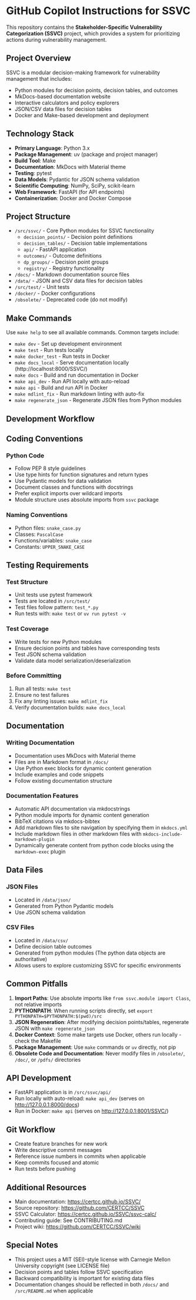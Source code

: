 # GitHub Copilot Instructions for SSVC

This repository contains the **Stakeholder-Specific Vulnerability Categorization (SSVC)** project, which provides a system for prioritizing actions during vulnerability management.

## Project Overview

SSVC is a modular decision-making framework for vulnerability management that includes:
- Python modules for decision points, decision tables, and outcomes
- MkDocs-based documentation website
- Interactive calculators and policy explorers
- JSON/CSV data files for decision tables
- Docker and Make-based development and deployment

## Technology Stack

- **Primary Language**: Python 3.x
- **Package Management**: uv (package and project manager)
- **Build Tool**: Make
- **Documentation**: MkDocs with Material theme
- **Testing**: pytest
- **Data Models**: Pydantic for JSON schema validation
- **Scientific Computing**: NumPy, SciPy, scikit-learn
- **Web Framework**: FastAPI (for API endpoints)
- **Containerization**: Docker and Docker Compose

## Project Structure

- `/src/ssvc/` - Core Python modules for SSVC functionality
  - `decision_points/` - Decision point definitions
  - `decision_tables/` - Decision table implementations
  - `api/` - FastAPI application
  - `outcomes/` - Outcome definitions
  - `dp_groups/` - Decision point groups
  - `registry/` - Registry functionality
- `/docs/` - Markdown documentation source files
- `/data/` - JSON and CSV data files for decision tables
- `/src/test/` - Unit tests
- `/docker/` - Docker configurations
- `/obsolete/` - Deprecated code (do not modify)

## Make Commands

Use `make help` to see all available commands. Common targets include:

- `make dev` - Set up development environment
- `make test` - Run tests locally
- `make docker_test` - Run tests in Docker
- `make docs_local` - Serve documentation locally (http://localhost:8000/SSVC/)
- `make docs` - Build and run documentation in Docker
- `make api_dev` - Run API locally with auto-reload
- `make api` - Build and run API in Docker
- `make mdlint_fix` - Run markdown linting with auto-fix
- `make regenerate_json` - Regenerate JSON files from Python modules

## Development Workflow

## Coding Conventions

### Python Code

- Follow PEP 8 style guidelines
- Use type hints for function signatures and return types
- Use Pydantic models for data validation
- Document classes and functions with docstrings
- Prefer explicit imports over wildcard imports
- Module structure uses absolute imports from `ssvc` package

### Naming Conventions

- Python files: `snake_case.py`
- Classes: `PascalCase`
- Functions/variables: `snake_case`
- Constants: `UPPER_SNAKE_CASE`

## Testing Requirements

### Test Structure

- Unit tests use pytest framework
- Tests are located in `/src/test/`
- Test files follow pattern: `test_*.py`
- Run tests with: `make test` or `uv run pytest -v`

### Test Coverage

- Write tests for new Python modules
- Ensure decision points and tables have corresponding tests
- Test JSON schema validation
- Validate data model serialization/deserialization

### Before Committing

1. Run all tests: `make test`
2. Ensure no test failures
3. Fix any linting issues: `make mdlint_fix`
4. Verify documentation builds: `make docs_local`

## Documentation

### Writing Documentation

- Documentation uses MkDocs with Material theme
- Files are in Markdown format in `/docs/`
- Use Python exec blocks for dynamic content generation
- Include examples and code snippets
- Follow existing documentation structure

### Documentation Features

- Automatic API documentation via mkdocstrings
- Python module imports for dynamic content generation
- BibTeX citations via mkdocs-bibtex
- Add markdown files to site navigation by specifying them in `mkdocs.yml`
- Include markdown files in other markdown files with `mkdocs-include-markdown-plugin`
- Dynamically generate content from python code blocks using the `markdown-exec` plugin

## Data Files

### JSON Files

- Located in `/data/json/`
- Generated from Python Pydantic models
- Use JSON schema validation

### CSV Files

- Located in `/data/csv/`
- Define decision table outcomes
- Generated from python modules (The python data objects are authoritative)
- Allows users to explore customizing SSVC for specific environments

## Common Pitfalls

1. **Import Paths**: Use absolute imports like `from ssvc.module import Class`, not relative imports
2. **PYTHONPATH**: When running scripts directly, set `export PYTHONPATH=$PYTHONPATH:$(pwd)/src`
3. **JSON Regeneration**: After modifying decision points/tables, regenerate JSON with `make regenerate_json`
4. **Docker Context**: Some make targets use Docker, others run locally - check the Makefile
5. **Package Management**: Use `make` commands or `uv` directly, not pip
6. **Obsolete Code and Documentation**: Never modify files in `/obsolete/`, `/doc/`, or `/pdfs/` directories

## API Development

- FastAPI application is in `/src/ssvc/api/`
- Run locally with auto-reload: `make api_dev` (serves on http://127.0.0.1:8000/docs)
- Run in Docker: `make api` (serves on http://127.0.0.1:8001/SSVC/)

## Git Workflow

- Create feature branches for new work
- Write descriptive commit messages
- Reference issue numbers in commits when applicable
- Keep commits focused and atomic
- Run tests before pushing

## Additional Resources

- Main documentation: https://certcc.github.io/SSVC/
- Source repository: https://github.com/CERTCC/SSVC
- SSVC Calculator: https://certcc.github.io/SSVC/ssvc-calc/
- Contributing guide: See CONTRIBUTING.md
- Project wiki: https://github.com/CERTCC/SSVC/wiki

## Special Notes

- This project uses a MIT (SEI)-style license with Carnegie Mellon University copyright (see LICENSE file)
- Decision points and tables follow SSVC specification
- Backward compatibility is important for existing data files
- Documentation changes should be reflected in both `/docs/` and `/src/README.md` when applicable
